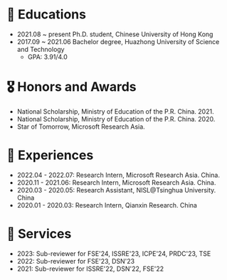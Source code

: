 # 📖 Educations
- 2021.08 ~ present Ph.D. student, Chinese University of Hong Kong
- 2017.09 ~ 2021.06 Bachelor degree, Huazhong University of Science and Technology
  - GPA: 3.91/4.0



# 🎖 Honors and Awards
- National Scholarship, Ministry of Education of the P.R. China. 2021.
- National Scholarship, Ministry of Education of the P.R. China. 2020.
- Star of Tomorrow, Microsoft Research Asia.



# 🏃 Experiences
- 2022.04 - 2022.07: Research Intern, Microsoft Research Asia. China.
- 2020.11 - 2021.06: Research Intern, Microsoft Research Asia. China.
- 2020.03 - 2020.05: Research Assistant, NISL@Tsinghua University. China
- 2020.01 - 2020.03: Research Intern, Qianxin Research. China



# 💼 Services
- 2023: Sub-reviewer for FSE'24, ISSRE'23, ICPE'24, PRDC'23, TSE
- 2022: Sub-reviewer for FSE'23, DSN'23
- 2021: Sub-reviewer for ISSRE'22, DSN'22, FSE'22

